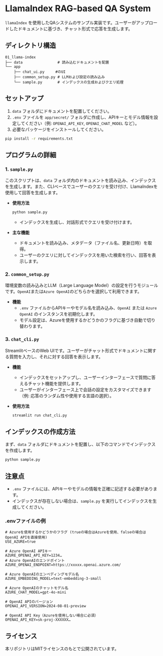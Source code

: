 
# LlamaIndex RAG-based QA System

`llamaIndex` を使用したQAシステムのサンプル実装です。ユーザーがアップロードしたドキュメントに基づき、チャット形式で応答を生成します。

## ディレクトリ構造

```
01_llama-index
├── data                # 読み込むドキュメントを配置
└── app
    ├── chat_ui.py     #のUI
    ├── common_setup.py # LLMおよび設定の読み込み
    └── sample.py       # インデックスの生成およびクエリ処理
```

## セットアップ

1. `data` フォルダにドキュメントを配置してください。
2. `.env` ファイルを `app/secret/` フォルダに作成し、APIキーとモデル情報を設定してください（例: `OPENAI_API_KEY`, `OPENAI_CHAT_MODEL` など）。
3. 必要なパッケージをインストールしてください。

```bash
pip install -r requirements.txt
```

## プログラムの詳細

### 1. `sample.py`
このスクリプトは、`data` フォルダ内のドキュメントを読み込み、インデックスを生成します。また、CLIベースでユーザーのクエリを受け付け、LlamaIndexを使用して回答を生成します。

- **使用方法**
  ```bash
  python sample.py
  ```
  - インデックスを生成し、対話形式でクエリを受け付けます。

- **主な機能**
  - ドキュメントを読み込み、メタデータ（ファイル名、更新日時）を取得。
  - ユーザーのクエリに対してインデックスを用いた検索を行い、回答を表示します。

### 2. `common_setup.py`
環境変数の読み込みとLLM（Large Language Model）の設定を行うモジュールです。`OpenAI`または`Azure OpenAI`のどちらかを選択して利用できます。

- **機能**
  - `.env` ファイルからAPIキーやモデル名を読み込み、`OpenAI` または `Azure OpenAI` のインスタンスを初期化します。
  - モデル設定は、Azureを使用するかどうかのフラグに基づき自動で切り替わります。

### 3. `chat_cli.py`
StreamlitベースのWeb UIです。ユーザーがチャット形式でドキュメントに関する質問を入力し、それに対する回答を表示します。

- **機能**
  - インデックスをセットアップし、ユーザーインターフェースで質問に答えるチャット機能を提供します。
  - ユーザーがインターフェース上で会話の設定をカスタマイズできます（例: 応答のランダム性や使用する言語の選択）。

- **使用方法**
  ```bash
  streamlit run chat_cli.py
  ```

## インデックスの作成方法

まず、`data` フォルダにドキュメントを配置し、以下のコマンドでインデックスを作成します。

```bash
python sample.py
```

## 注意点
- `.env` ファイルには、APIキーやモデルの情報を正確に記述する必要があります。
- インデックスが存在しない場合は、`sample.py` を実行してインデックスを生成してください。

### .envファイルの例

```
# Azureを使用するかどうかのフラグ (trueの場合はAzureを使用、falseの場合はOpenAI APIを直接使用)
USE_AZURE=true

# Azure OpenAI APIキー
AZURE_OPENAI_API_KEY=1234…
# Azure OpenAIのエンドポイント
AZURE_OPENAI_ENDPOINT=https://xxxxx.openai.azure.com/

# Azure OpenAIのエンベディングモデル名
AZURE_EMBEDDING_MODEL=text-embedding-3-small

# Azure OpenAIのチャットモデル名
AZURE_CHAT_MODEL=gpt-4o-mini

# OpenAI APIのバージョン
OPENAI_API_VERSION=2024-08-01-preview

# OpenAI API Key（Azureを使用しない場合に必須）
OPENAI_API_KEY=sk-proj-XXXXXX…
```

## ライセンス
本リポジトリはMITライセンスのもとで公開されています。

